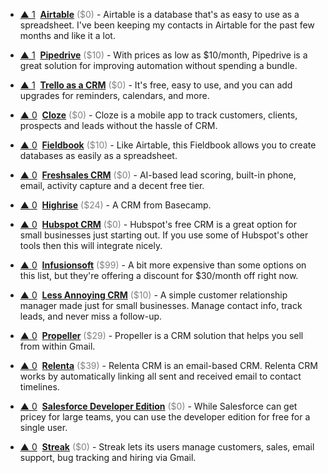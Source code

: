 - <a href="#vote-form" class="vote-link" rel="modal:open" id="Airtable">&#x25B2; <span class="count">1</span></a> &nbsp;**[Airtable](https://airtable.com/invite/r/4EaSmQNr)** <span style="color: grey;">($0)</span> - Airtable is a database that's as easy to use as a spreadsheet. I've been keeping my contacts in Airtable for the past few months and like it a lot.

- <a href="#vote-form" class="vote-link" rel="modal:open" id="Pipedrive">&#x25B2; <span class="count">1</span></a> &nbsp;**[Pipedrive](https://www.pipedrive.com/)** <span style="color: grey;">($10)</span> - With prices as low as $10/month, Pipedrive is a great solution for improving automation without spending a bundle.

- <a href="#vote-form" class="vote-link" rel="modal:open" id="Trello_as_a_CRM">&#x25B2; <span class="count">1</span></a> &nbsp;**[Trello as a CRM](https://trello.com/inspiration/crm)** <span style="color: grey;">($0)</span> - It's free, easy to use, and you can add upgrades for reminders, calendars, and more.

- <a href="#vote-form" class="vote-link" rel="modal:open" id="Cloze">&#x25B2; <span class="count">0</span></a> &nbsp;**[Cloze](https://www.cloze.com/)** <span style="color: grey;">($0)</span> - Cloze is a mobile app to track customers, clients, prospects and leads without the hassle of CRM.

- <a href="#vote-form" class="vote-link" rel="modal:open" id="Fieldbook">&#x25B2; <span class="count">0</span></a> &nbsp;**[Fieldbook](https://fieldbook.com/)** <span style="color: grey;">($10)</span> - Like Airtable, this Fieldbook allows you to create databases as easily as a spreadsheet.

- <a href="#vote-form" class="vote-link" rel="modal:open" id="Freshsales_CRM">&#x25B2; <span class="count">0</span></a> &nbsp;**[Freshsales CRM](https://www.freshworks.com/freshsales-crm/)** <span style="color: grey;">($0)</span> - AI-based lead scoring, built-in phone, email, activity capture and a decent free tier.

- <a href="#vote-form" class="vote-link" rel="modal:open" id="Highrise">&#x25B2; <span class="count">0</span></a> &nbsp;**[Highrise](https://highrisehq.com/)** <span style="color: grey;">($24)</span> - A CRM from Basecamp.

- <a href="#vote-form" class="vote-link" rel="modal:open" id="Hubspot_CRM">&#x25B2; <span class="count">0</span></a> &nbsp;**[Hubspot CRM](https://www.hubspot.com/products/crm)** <span style="color: grey;">($0)</span> - Hubspot's free CRM is a great option for small businesses just starting out. If you use some of Hubspot's other tools then this will integrate nicely.

- <a href="#vote-form" class="vote-link" rel="modal:open" id="Infusionsoft">&#x25B2; <span class="count">0</span></a> &nbsp;**[Infusionsoft](https://www.infusionsoft.com/)** <span style="color: grey;">($99)</span> - A bit more expensive than some options on this list, but they're offering a discount for $30/month off right now.

- <a href="#vote-form" class="vote-link" rel="modal:open" id="Less_Annoying_CRM">&#x25B2; <span class="count">0</span></a> &nbsp;**[Less Annoying CRM](https://www.lessannoyingcrm.com/)** <span style="color: grey;">($10)</span> - A simple customer relationship manager made just for small businesses. Manage contact info, track leads, and never miss a follow-up.

- <a href="#vote-form" class="vote-link" rel="modal:open" id="Propeller">&#x25B2; <span class="count">0</span></a> &nbsp;**[Propeller](https://www.propellercrm.com/)** <span style="color: grey;">($29)</span> - Propeller is a CRM solution that helps you sell from within Gmail.

- <a href="#vote-form" class="vote-link" rel="modal:open" id="Relenta">&#x25B2; <span class="count">0</span></a> &nbsp;**[Relenta](http://www.relenta.com/)** <span style="color: grey;">($39)</span> - Relenta CRM is an email-based CRM. Relenta CRM works by automatically linking all sent and received email to contact timelines.

- <a href="#vote-form" class="vote-link" rel="modal:open" id="Salesforce_Developer_Edition">&#x25B2; <span class="count">0</span></a> &nbsp;**[Salesforce Developer Edition](https://developer.salesforce.com/signup)** <span style="color: grey;">($0)</span> - While Salesforce can get pricey for large teams, you can use the developer edition for free for a single user.

- <a href="#vote-form" class="vote-link" rel="modal:open" id="Streak">&#x25B2; <span class="count">0</span></a> &nbsp;**[Streak](https://www.streak.com/)** <span style="color: grey;">($0)</span> - Streak lets its users manage customers, sales, email support, bug tracking and hiring via Gmail.

